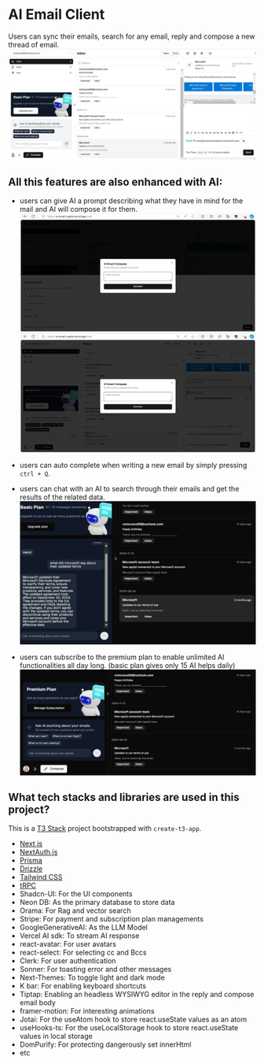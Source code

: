 # AI Email Client

Users can sync their emails, search for any email, reply and compose a new thread of email.  
![AI Email Copilot home Page ](./public/demo.png)

## All this features are also enhanced with AI:

- users can give AI a prompt describing what they have in mind for the mail and AI will compose it for them.
  ![Ai composer page for replies](./public/composeAutopilot.png)
  ![AI composer page for composing new email](./public/replyAutoPilot.png)

- users can auto complete when writing a new email by simply pressing `ctrl + Q`.

- users can chat with an AI to search through their emails and get the results of the related data.
  ![RAG search and AI reply page](./public/ragsearch.png)

- users can subscribe to the premium plan to enable unlimited AI functionalities all day long. (basic plan gives only 15 AI helps daily)
  ![Subscribed premium user UI](./public/subscriptionSuccessful.png)

## What tech stacks and libraries are used in this project?

This is a [T3 Stack](https://create.t3.gg/) project bootstrapped with `create-t3-app`.

- [Next.js](https://nextjs.org)
- [NextAuth.js](https://next-auth.js.org)
- [Prisma](https://prisma.io)
- [Drizzle](https://orm.drizzle.team)
- [Tailwind CSS](https://tailwindcss.com)
- [tRPC](https://trpc.io)
- Shadcn-UI: For the UI components
- Neon DB: As the primary database to store data
- Orama: For Rag and vector search
- Stripe: For payment and subscription plan managements
- GoogleGenerativeAI: As the LLM Model
- Vercel AI sdk: To stream AI response
- react-avatar: For user avatars
- react-select: For selecting cc and Bccs
- Clerk: For user authentication
- Sonner: For toasting error and other messages
- Next-Themes: To toggle light and dark mode
- K bar: For enabling keyboard shortcuts
- Tiptap: Enabling an headless WYSIWYG editor in the reply and compose email body
- framer-motion: For interesting animations
- Jotai: For the useAtom hook to store react.useState values as an atom
- useHooks-ts: For the useLocalStorage hook to store react.useState values in local storage
- DomPurify: For protecting dangerously set innerHtml
- etc
